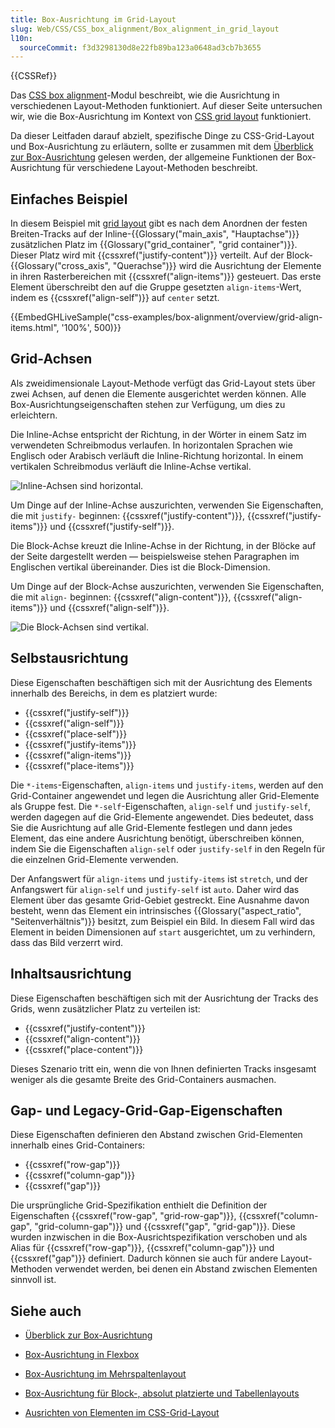 ```yaml
---
title: Box-Ausrichtung im Grid-Layout
slug: Web/CSS/CSS_box_alignment/Box_alignment_in_grid_layout
l10n:
  sourceCommit: f3d3298130d8e22fb89ba123a0648ad3cb7b3655
---
```


{{CSSRef}}

Das [CSS box alignment](/de/docs/Web/CSS/CSS_box_alignment)-Modul beschreibt, wie die Ausrichtung in verschiedenen Layout-Methoden funktioniert. Auf dieser Seite untersuchen wir, wie die Box-Ausrichtung im Kontext von [CSS grid layout](/de/docs/Web/CSS/CSS_grid_layout) funktioniert.

Da dieser Leitfaden darauf abzielt, spezifische Dinge zu CSS-Grid-Layout und Box-Ausrichtung zu erläutern, sollte er zusammen mit dem [Überblick zur Box-Ausrichtung](/de/docs/Web/CSS/CSS_box_alignment/Box_alignment) gelesen werden, der allgemeine Funktionen der Box-Ausrichtung für verschiedene Layout-Methoden beschreibt.

## Einfaches Beispiel

In diesem Beispiel mit [grid layout](/de/docs/Web/CSS/CSS_grid_layout/Basic_concepts_of_grid_layout) gibt es nach dem Anordnen der festen Breiten-Tracks auf der Inline-{{Glossary("main_axis", "Hauptachse")}} zusätzlichen Platz im {{Glossary("grid_container", "grid container")}}. Dieser Platz wird mit {{cssxref("justify-content")}} verteilt. Auf der Block-{{Glossary("cross_axis", "Querachse")}} wird die Ausrichtung der Elemente in ihren Rasterbereichen mit {{cssxref("align-items")}} gesteuert. Das erste Element überschreibt den auf die Gruppe gesetzten `align-items`-Wert, indem es {{cssxref("align-self")}} auf `center` setzt.

{{EmbedGHLiveSample("css-examples/box-alignment/overview/grid-align-items.html", '100%', 500)}}

## Grid-Achsen

Als zweidimensionale Layout-Methode verfügt das Grid-Layout stets über zwei Achsen, auf denen die Elemente ausgerichtet werden können. Alle Box-Ausrichtungseigenschaften stehen zur Verfügung, um dies zu erleichtern.

Die Inline-Achse entspricht der Richtung, in der Wörter in einem Satz im verwendeten Schreibmodus verlaufen. In horizontalen Sprachen wie Englisch oder Arabisch verläuft die Inline-Richtung horizontal. In einem vertikalen Schreibmodus verläuft die Inline-Achse vertikal.

![Inline-Achsen sind horizontal.](inline_axis.png)

Um Dinge auf der Inline-Achse auszurichten, verwenden Sie Eigenschaften, die mit `justify-` beginnen: {{cssxref("justify-content")}}, {{cssxref("justify-items")}} und {{cssxref("justify-self")}}.

Die Block-Achse kreuzt die Inline-Achse in der Richtung, in der Blöcke auf der Seite dargestellt werden — beispielsweise stehen Paragraphen im Englischen vertikal übereinander. Dies ist die Block-Dimension.

Um Dinge auf der Block-Achse auszurichten, verwenden Sie Eigenschaften, die mit `align-` beginnen: {{cssxref("align-content")}}, {{cssxref("align-items")}} und {{cssxref("align-self")}}.

![Die Block-Achsen sind vertikal.](block_axis.png)

## Selbstausrichtung

Diese Eigenschaften beschäftigen sich mit der Ausrichtung des Elements innerhalb des Bereichs, in dem es platziert wurde:

- {{cssxref("justify-self")}}
- {{cssxref("align-self")}}
- {{cssxref("place-self")}}
- {{cssxref("justify-items")}}
- {{cssxref("align-items")}}
- {{cssxref("place-items")}}

Die `*-items`-Eigenschaften, `align-items` und `justify-items`, werden auf den Grid-Container angewendet und legen die Ausrichtung aller Grid-Elemente als Gruppe fest. Die `*-self`-Eigenschaften, `align-self` und `justify-self`, werden dagegen auf die Grid-Elemente angewendet. Dies bedeutet, dass Sie die Ausrichtung auf alle Grid-Elemente festlegen und dann jedes Element, das eine andere Ausrichtung benötigt, überschreiben können, indem Sie die Eigenschaften `align-self` oder `justify-self` in den Regeln für die einzelnen Grid-Elemente verwenden.

Der Anfangswert für `align-items` und `justify-items` ist `stretch`, und der Anfangswert für `align-self` und `justify-self` ist `auto`. Daher wird das Element über das gesamte Grid-Gebiet gestreckt. Eine Ausnahme davon besteht, wenn das Element ein intrinsisches {{Glossary("aspect_ratio", "Seitenverhältnis")}} besitzt, zum Beispiel ein Bild. In diesem Fall wird das Element in beiden Dimensionen auf `start` ausgerichtet, um zu verhindern, dass das Bild verzerrt wird.

## Inhaltsausrichtung

Diese Eigenschaften beschäftigen sich mit der Ausrichtung der Tracks des Grids, wenn zusätzlicher Platz zu verteilen ist:

- {{cssxref("justify-content")}}
- {{cssxref("align-content")}}
- {{cssxref("place-content")}}

Dieses Szenario tritt ein, wenn die von Ihnen definierten Tracks insgesamt weniger als die gesamte Breite des Grid-Containers ausmachen.

## Gap- und Legacy-Grid-Gap-Eigenschaften

Diese Eigenschaften definieren den Abstand zwischen Grid-Elementen innerhalb eines Grid-Containers:

- {{cssxref("row-gap")}}
- {{cssxref("column-gap")}}
- {{cssxref("gap")}}

Die ursprüngliche Grid-Spezifikation enthielt die Definition der Eigenschaften {{cssxref("row-gap", "grid-row-gap")}}, {{cssxref("column-gap", "grid-column-gap")}} und {{cssxref("gap", "grid-gap")}}. Diese wurden inzwischen in die Box-Ausrichtspezifikation verschoben und als Alias für {{cssxref("row-gap")}}, {{cssxref("column-gap")}} und {{cssxref("gap")}} definiert. Dadurch können sie auch für andere Layout-Methoden verwendet werden, bei denen ein Abstand zwischen Elementen sinnvoll ist.

## Siehe auch

- [Überblick zur Box-Ausrichtung](/de/docs/Web/CSS/CSS_box_alignment/Box_alignment)
- [Box-Ausrichtung in Flexbox](/de/docs/Web/CSS/CSS_box_alignment/Box_alignment_in_flexbox)
- [Box-Ausrichtung im Mehrspaltenlayout](/de/docs/Web/CSS/CSS_box_alignment/Box_alignment_in_multi-column_layout)
- [Box-Ausrichtung für Block-, absolut platzierte und Tabellenlayouts](/de/docs/Web/CSS/CSS_box_alignment/Box_alignment_in_block_abspos_tables)

- [Ausrichten von Elementen im CSS-Grid-Layout](/de/docs/Web/CSS/CSS_grid_layout/Box_alignment_in_grid_layout)
